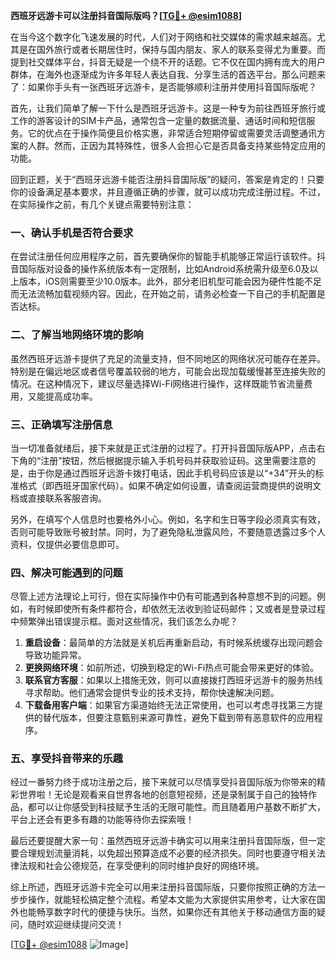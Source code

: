 **西班牙远游卡可以注册抖音国际版吗？[[TG💪+ @esim1088](https://t.me/s/esim1088)]**

在当今这个数字化飞速发展的时代，人们对于网络和社交媒体的需求越来越高。尤其是在国外旅行或者长期居住时，保持与国内朋友、家人的联系变得尤为重要。而提到社交媒体平台，抖音无疑是一个绕不开的话题。它不仅在国内拥有庞大的用户群体，在海外也逐渐成为许多年轻人表达自我、分享生活的首选平台。那么问题来了：如果你手头有一张西班牙远游卡，是否能够顺利注册并使用抖音国际版呢？

首先，让我们简单了解一下什么是西班牙远游卡。这是一种专为前往西班牙旅行或工作的游客设计的SIM卡产品，通常包含一定量的数据流量、通话时间和短信服务。它的优点在于操作简便且价格实惠，非常适合短期停留或需要灵活调整通讯方案的人群。然而，正因为其特殊性，很多人会担心它是否具备支持某些特定应用的功能。

回到正题，关于“西班牙远游卡能否注册抖音国际版”的疑问，答案是肯定的！只要你的设备满足基本要求，并且遵循正确的步骤，就可以成功完成注册过程。不过，在实际操作之前，有几个关键点需要特别注意：

### 一、确认手机是否符合要求

在尝试注册任何应用程序之前，首先要确保你的智能手机能够正常运行该软件。抖音国际版对设备的操作系统版本有一定限制，比如Android系统需升级至6.0及以上版本，iOS则需要至少10.0版本。此外，部分老旧机型可能会因为硬件性能不足而无法流畅加载视频内容。因此，在开始之前，请务必检查一下自己的手机配置是否达标。

### 二、了解当地网络环境的影响

虽然西班牙远游卡提供了充足的流量支持，但不同地区的网络状况可能存在差异。特别是在偏远地区或者信号覆盖较弱的地方，可能会出现加载缓慢甚至连接失败的情况。在这种情况下，建议尽量选择Wi-Fi网络进行操作，这样既能节省流量费用，又能提高成功率。

### 三、正确填写注册信息

当一切准备就绪后，接下来就是正式注册的过程了。打开抖音国际版APP，点击右下角的“注册”按钮，然后根据提示输入手机号码并获取验证码。这里需要注意的是，由于你是通过西班牙远游卡拨打电话，因此手机号码应该是以“+34”开头的标准格式（即西班牙国家代码）。如果不确定如何设置，请查阅运营商提供的说明文档或直接联系客服咨询。

另外，在填写个人信息时也要格外小心。例如，名字和生日等字段必须真实有效，否则可能导致账号被封禁。同时，为了避免隐私泄露风险，不要随意透露过多个人资料，仅提供必要信息即可。

### 四、解决可能遇到的问题

尽管上述方法理论上可行，但在实际操作中仍有可能遇到各种意想不到的问题。例如，有时候即使所有条件都符合，却依然无法收到验证码邮件；又或者是登录过程中频繁弹出错误提示框。面对这些情况，我们该怎么办呢？

1. **重启设备**：最简单的方法就是关机后再重新启动，有时候系统缓存出现问题会导致功能异常。
2. **更换网络环境**：如前所述，切换到稳定的Wi-Fi热点可能会带来更好的体验。
3. **联系官方客服**：如果以上措施无效，则可以直接拨打西班牙远游卡的服务热线寻求帮助。他们通常会提供专业的技术支持，帮你快速解决问题。
4. **下载备用客户端**：如果官方渠道始终无法正常使用，也可以考虑寻找第三方提供的替代版本，但要注意甄别来源可靠性，避免下载到带有恶意软件的应用程序。

### 五、享受抖音带来的乐趣

经过一番努力终于成功注册之后，接下来就可以尽情享受抖音国际版为你带来的精彩世界啦！无论是观看来自世界各地的创意短视频，还是录制属于自己的独特作品，都可以让你感受到科技赋予生活的无限可能性。而且随着用户基数不断扩大，平台上还会有更多有趣的功能等待你去探索哦！

最后还要提醒大家一句：虽然西班牙远游卡确实可以用来注册抖音国际版，但一定要合理规划流量消耗，以免超出预算造成不必要的经济损失。同时也要遵守相关法律法规和社会公德规范，在享受便利的同时维护良好的网络环境。

综上所述，西班牙远游卡完全可以用来注册抖音国际版，只要你按照正确的方法一步步操作，就能轻松搞定整个流程。希望本文能为大家提供实用参考，让大家在国外也能畅享数字时代的便捷与快乐。当然，如果你还有其他关于移动通信方面的疑问，随时欢迎继续提问交流！

[[TG💪+ @esim1088](https://t.me/s/esim1088) ![Image](https://i.postimg.cc/4NQfJmqS/Snipaste-2025-05-13-00-14-12.png)]